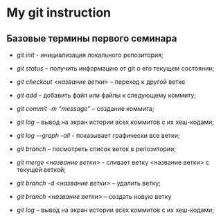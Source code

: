 # My git instruction

## Базовые термины первого семинара

* *git init* - инициализация локального репозитория;

* *git status* – получить информацию от git о его текущем состоянии;

* *git checkout <название ветки>* – переход к другой ветке

* *git add* – добавить файл или файлы к следующему коммиту;

* *git commit -m “message”* – создание коммита;

* *git log* – вывод на экран истории всех коммитов с их хеш-кодами;

* *git log --graph -all* - показывает графически все ветки;

* *git branch* – посмотреть список веток в репозитории;

* *git merge <название ветки>* - сливает ветку <название ветки> с текущей веткой; 

* *git branch -d <название ветки>* – удалить ветку;

* *git branch <название ветки>* – создать новую ветку

* *git log* – вывод на экран истории всех коммитов с их хеш-кодами;